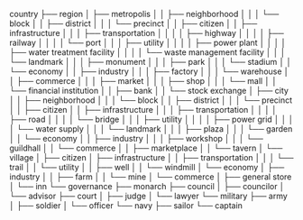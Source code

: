 country
├── region
│   ├── metropolis
│   │   ├── neighborhood
│   │   │   └── block
│   │   ├── district
│   │   │   └── precinct
│   │   ├── citizen
│   │   ├── infrastructure
│   │   │   ├── transportation
│   │   │   │   ├── highway
│   │   │   │   ├── railway
│   │   │   │   └── port
│   │   │   ├── utility
│   │   │   │   ├── power plant
│   │   │   │   ├── water treatment facility
│   │   │   │   └── waste management facility
│   │   │   └── landmark
│   │   │       ├── monument
│   │   │       ├── park
│   │   │       └── stadium
│   │   └── economy
│   │       ├── industry
│   │       │   ├── factory
│   │       │   └── warehouse
│   │       ├── commerce
│   │       │   ├── market
│   │       │   ├── shop
│   │       │   └── mall
│   │       └── financial institution
│   │           ├── bank
│   │           └── stock exchange
│   ├── city
│   │   ├── neighborhood
│   │   │   └── block
│   │   ├── district
│   │   │   └── precinct
│   │   ├── citizen
│   │   ├── infrastructure
│   │   │   ├── transportation
│   │   │   │   ├── road
│   │   │   │   └── bridge
│   │   │   ├── utility
│   │   │   │   ├── power grid
│   │   │   │   └── water supply
│   │   │   └── landmark
│   │   │       ├── plaza
│   │   │       └── garden
│   │   └── economy
│   │       ├── industry
│   │       │   ├── workshop
│   │       │   └── guildhall
│   │       └── commerce
│   │           ├── marketplace
│   │           └── tavern
│   └── village
│       ├── citizen
│       ├── infrastructure
│       │   ├── transportation
│       │   │   └── trail
│       │   └── utility
│       │       ├── well
│       │       └── windmill
│       └── economy
│           ├── industry
│           │   ├── farm
│           │   └── mine
│           └── commerce
│               ├── general store
│               └── inn
└── governance
    ├── monarch
    ├── council
    │   ├── councilor
    │   └── advisor
    ├── court
    │   ├── judge
    │   └── lawyer
    └── military
        ├── army
        │   ├── soldier
        │   └── officer
        └── navy
            ├── sailor
            └── captain
